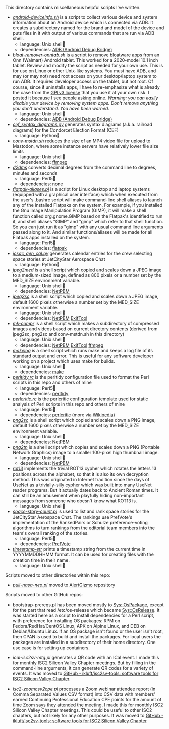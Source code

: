 This directory contains miscellaneous helpful scripts I've written.

- *[android-deviceinfo.sh](android-deviceinfo.sh)* is a script to collect various device and system information about an Android device which is connected via ADB. It creates a subdirectory named for the brand and model of the device and puts files in it with output of various commands that are run via ADB shell.
  - language: Unix shell🐚
  - dependencies:  [ADB (Android Debug Bridge)](https://developer.android.com/studio/command-line/adb)
- *[bloat-remover-onntab.sh](bloat-remover-onntab.sh)* is a script to remove bloatware apps from an Onn (Walmart) Android tablet. This worked for a 2020-model 10.1 inch tablet. Review and modify the script as needed for your own use. This is for use on Linux or other Unix-like systems. You must have ADB, and may (or may not) need root access on your desktop/laptop system to run ADB. It requires developer access on the tablet, but not root. Of course, since it uninstalls apps, I have to re-emphasize what is already the case from the [GPLv3 license](https://www.gnu.org/licenses/gpl-3.0.txt) that you use it at your own risk. I posted it because I see [people asking online](https://forum.xda-developers.com/t/latest-10-1-inch-onn-tablet-any-way-to-remove-walmart-button-from-the-navbar-remove-other-walmart-branding.4329241/post-85717903). *Warning: you can easily disable your device by removing system apps. Don't remove anything you don't understand. You have been warned.*
  - language: Unix shell🐚
  - dependencies:  [ADB (Android Debug Bridge)](https://developer.android.com/studio/command-line/adb)
- *[cef_syntax_diagrams.py](cef_syntax_diagrams.py)* generates syntax diagrams (a.k.a. railroad diagrams) for the Condorcet Election Format (CEF)
  - language: Python🐍
- *[conv-mstdn.sh](conv-mstdn.sh)* reduces the size of an MP4 video file for upload to Mastodon, where some instance servers have relatively lower file size limits
  - language: Unix shell🐚
  - dependencies: [ffmpeg](https://ffmpeg.org/)
- *[d2dms](d2dms)* converts decimal degrees from the command line to degrees, minutes and seconds
  - language: Perl5🧅
  - dependencies: none
- *[flatpak-aliases.pl](flatpak-aliases.pl)* is a script for Linux desktop and laptop systems (equipped with a graphical user interface) which when executed from the user's .bashrc script will make command-line shell aliases to launch any of the installed Flatpaks on the system. For example, if you installed the Gnu Image Manipulation Program (GIMP), it will make a shell function called org.gnome.GIMP based on the Flatpak's identified to run it, and shell aliases "GIMP" and "gimp" which refer to that shell function. So you can just run it as "gimp" with any usual command line arguments passed along to it. And similar functions/aliases will be made for all Flatpak apps installed on the system.
  - language: Perl5🧅
  - dependencies: [flatpak](https://flatpak.org/)
- *[jcsac_gen_cal.py](jcsac_gen_cal.py)* generates calendar entries for the crew selecting space stories at JetCityStar Aerospace Chat
  - language: Python🐍
- *[jpeg2med](jpeg2med)* is a shell script which copied and scales down a JPEG image to a medium-sized image, defined as 800 pixels or a number set by the MED_SIZE environment variable.
  - language: Unix shell🐚
  - dependencies: [NetPBM](https://en.wikipedia.org/wiki/Netpbm)
- *[jpeg2sc](jpeg2sc)* is a shell script which copied and scales down a JPEG image, default 1600 pixels otherwise a number set by the MED_SIZE environment variable.
  - language: Unix shell🐚
  - dependencies: [NetPBM](https://en.wikipedia.org/wiki/Netpbm) [ExifTool](https://exiftool.org/)
- *[mk-compr](mk-compr)* is a shell script which makes a subdirectory of compressed images and videos based on current directory contents (derived from jpeg2sc, png2sc and conv-mstdn.sh in this directory)
  - language: Unix shell🐚
  - dependencies: [NetPBM](https://en.wikipedia.org/wiki/Netpbm) [ExifTool](https://exiftool.org/) [ffmpeg](https://ffmpeg.org/)
- *[makelog](makelog)* is a shell script which runs make and keeps a log file of its standard output and error. This is useful for any software developer working on a project which uses make for builds.
  - language: Unix shell🐚
  - dependencies: [make](https://www.gnu.org/software/make/)
- *[perltidy.rc](perltidy.rc)* is the perltidy configuration file used to format the Perl scripts in this repo and others of mine
  - language: Perl5🧅
  - dependencies: [perltidy](https://metacpan.org/dist/Perl-Tidy/view/bin/perltidy)
- *[perlcritic.rc](perlcritic.rc)* is the perlcritic configuration template used for static analysis of Perl scripts in this repo and others of mine
  - language: Perl5🧅
  - dependencies: [perlcritic](https://metacpan.org/dist/Perl-Critic/view/bin/perlcritic) (more via [Wikipedia](https://en.wikipedia.org/wiki/Perl::Critic))
- *[png2sc](png2sc)* is a shell script which copied and scales down a PNG image, default 1600 pixels otherwise a number set by the MED_SIZE environment variable.
  - language: Unix shell🐚
  - dependencies: [NetPBM](https://en.wikipedia.org/wiki/Netpbm)
- *[png2tn](png2tn)* is a shell script which copies and scales down a PNG (Portable Network Graphics) image to a smaller 100-pixel high thumbnail image.
  - language: Unix shell🐚
  - dependencies: [NetPBM](https://en.wikipedia.org/wiki/Netpbm)
- *[rot13](rot13)* implements the trivial ROT13 cypher which rotates the letters 13 positions across the alphabet, so that it is also its own decryption method. This was originated in Internet tradition since the days of UseNet as a trivially-silly cypher which was built into many UseNet reader programs. But it actually dates back to Ancient Roman times. It can still be an amusement when playfully hiding non-important messages from someone who doesn't know what ROT13 is.
  - language: Unix shell🐚
- *[space-story-count.pl](space-story-count.pl)* is used to list and rank space stories for the JetCityStar Aerospace Chat. The rankings use PrefVote's implementation of the RankedPairs or Schulze preference-voting algorithms to turn rankings from the editorial team members into the team's overall ranking of the stories.
  - language: Perl5🧅
  - dependencies: [PrefVote](https://github.com/ikluft/prefvote)
- *[timestamp-str](timestamp-str)* prints a timestamp string from the current time in YYYYMMDDHHMM format. It can be used for creating files with the creation time in their name.
  - language: Unix shell🐚

Scripts moved to other directories within this repo:

- *[pull-nasa-neo.pl](pull-nasa-neo.pl)* moved to [AlertGizmo](https://github.com/ikluft/AlertGizmo) repository

Scripts moved to other GitHub repos:

- bootstrap-prereqs.pl has been moved mostly to [Sys::OsPackage](https://github.com/ikluft/Sys-OsPackage),
  except for the part that read /etc/os-release which became [Sys::OsRelease](https://github.com/ikluft/Sys-OsRelease).
  It was started here as a script to install dependencies for a Perl script, with preference for installing
  OS packages: RPM on Fedora/RedHat/CentOS Linux, APK on Alpine Linux, and DEB on Debian/Ubuntu Linux. If an
  OS package isn't found or the user isn't root, then CPAN is used to build and install the packages. For
  local users the packages are installed in a subdirectory of their home directory. One use case is for
  setting up containers.

- *ical-isc2sv-mtg.pl* generates a QR code with an ICal event. I made this for
  monthly ISC2 Silicon Valley Chapter meetings. But by filling in the
  command-line arguments, it can generate QR codes for a variety of events.
  It was moved to [GitHub - ikluft/isc2sv-tools: software tools for ISC2 Silicon Valley Chapter](https://github.com/ikluft/isc2sv-tools)

- *isc2-zoomcsv2cpe.pl* processes a Zoom webinar attendee report (in Comma
  Separated Values CSV format) into CSV data with members' earned Continuing
  Professional Education CPE points for the amount of time Zoom says they
  attended the meeting. I made this for monthly ISC2 Silicon Valley Chapter
  meetings. This could be useful to other ISC2 chapters, but not likely for
  any other purposes.
  It was moved to [GitHub - ikluft/isc2sv-tools: software tools for ISC2 Silicon Valley Chapter](https://github.com/ikluft/isc2sv-tools)
